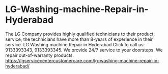 # LG-Washing-machine-Repair-in-Hyderabad
The LG Company provides highly qualified technicians to their product, service; the technicians have more than 8-years of experience in their service. LG Washing machine Repair in Hyderabad  Click to call us: 9133393343, 9133393345. We provide 24/7 service to your doorsteps. We repair out-of-warranty products.  https://lgservicecentercustomercare.com/lg-washing-machine-repair-in-hyderabad/
